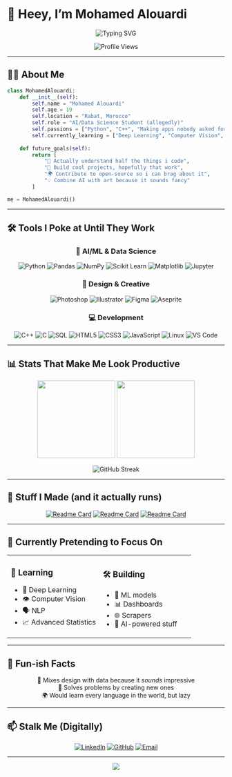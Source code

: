 # 👋 Heey, I’m Mohamed Alouardi

<div align="center">
  
  ![Typing SVG](https://readme-typing-svg.herokuapp.com?font=Fira+Code&size=22&duration=3000&pause=1000&color=00D9FF&center=true&vCenter=true&width=600&lines=Writes+Code;Breaks+Code;Pretends+to+Know+What+He's+Doing)
  
  <img src="https://komarev.com/ghpvc/?username=TheCodeNoodle&color=00d9ff&style=flat-square&label=Profile+Views" alt="Profile Views" />
  
</div>

---

## 🧑‍💻 About Me

```python
class MohamedAlouardi:
    def __init__(self):
        self.name = "Mohamed Alouardi"
        self.age = 19
        self.location = "Rabat, Morocco"
        self.role = "AI/Data Science Student (allegedly)"
        self.passions = ["Python", "C++", "Making apps nobody asked for"]
        self.currently_learning = ["Deep Learning", "Computer Vision", "NLP (because why not)"]
        
    def future_goals(self):
        return [
            "🎯 Actually understand half the things i code",
            "🚀 Build cool projects, hopefully that work",
            "🌍 Contribute to open-source so i can brag about it",
            "💡 Combine AI with art because it sounds fancy"
        ]

me = MohamedAlouardi()
```

---

## 🛠️ Tools I Poke at Until They Work

<div align="center">

### 🤖 AI/ML & Data Science
![Python](https://img.shields.io/badge/Python-3776AB?style=for-the-badge&logo=python&logoColor=white)
![Pandas](https://img.shields.io/badge/Pandas-150458?style=for-the-badge&logo=pandas&logoColor=white)
![NumPy](https://img.shields.io/badge/NumPy-013243?style=for-the-badge&logo=numpy&logoColor=white)
![Scikit Learn](https://img.shields.io/badge/Scikit_Learn-F7931E?style=for-the-badge&logo=scikit-learn&logoColor=white)
![Matplotlib](https://img.shields.io/badge/Matplotlib-11557c?style=for-the-badge&logo=python&logoColor=white)
![Jupyter](https://img.shields.io/badge/Jupyter-F37626?style=for-the-badge&logo=jupyter&logoColor=white)

### 🎨 Design & Creative
![Photoshop](https://img.shields.io/badge/Photoshop-31A8FF?style=for-the-badge&logo=adobe-photoshop&logoColor=white)
![Illustrator](https://img.shields.io/badge/Illustrator-FF9A00?style=for-the-badge&logo=adobe-illustrator&logoColor=white)
![Figma](https://img.shields.io/badge/Figma-F24E1E?style=for-the-badge&logo=figma&logoColor=white)
![Aseprite](https://img.shields.io/badge/Aseprite-7D929E?style=for-the-badge&logoColor=white)

### 💻 Development
![C++](https://img.shields.io/badge/C++-00599C?style=for-the-badge&logo=c%2B%2B&logoColor=white)
![C](https://img.shields.io/badge/C-A8B9CC?style=for-the-badge&logo=c&logoColor=black)
![SQL](https://img.shields.io/badge/SQL-4479A1?style=for-the-badge&logo=mysql&logoColor=white)
![HTML5](https://img.shields.io/badge/HTML5-E34F26?style=for-the-badge&logo=html5&logoColor=white)
![CSS3](https://img.shields.io/badge/CSS3-1572B6?style=for-the-badge&logo=css3&logoColor=white)
![JavaScript](https://img.shields.io/badge/JavaScript-F7DF1E?style=for-the-badge&logo=javascript&logoColor=black)
![Linux](https://img.shields.io/badge/Linux-FCC624?style=for-the-badge&logo=linux&logoColor=black)
![VS Code](https://img.shields.io/badge/VS_Code-007ACC?style=for-the-badge&logo=visual-studio-code&logoColor=white)

</div>

---

## 📊 Stats That Make Me Look Productive

<div align="center">
  
  <img height="180em" src="https://github-readme-stats.vercel.app/api?username=TheCodeNoodle&show_icons=true&theme=tokyonight&include_all_commits=true&count_private=true"/>
  <img height="180em" src="https://github-readme-stats.vercel.app/api/top-langs/?username=TheCodeNoodle&layout=compact&langs_count=8&theme=tokyonight"/>
  
</div>

<div align="center">
  
  ![GitHub Streak](https://github-readme-streak-stats.herokuapp.com/?user=TheCodeNoodle&theme=tokyonight&hide_border=true)
  
</div>

---

## 🚀 Stuff I Made (and it actually runs)

<div align="center">

[![Readme Card](https://github-readme-stats.vercel.app/api/pin/?username=TheCodeNoodle&repo=linear-income-prediction&theme=tokyonight)](https://github.com/TheCodeNoodle/linear-income-prediction)
[![Readme Card](https://github-readme-stats.vercel.app/api/pin/?username=TheCodeNoodle&repo=mubawab-real-estate-scraper&theme=tokyonight)](https://github.com/TheCodeNoodle/mubawab-real-estate-scraper)
[![Readme Card](https://github-readme-stats.vercel.app/api/pin/?username=TheCodeNoodle&repo=file-organizer&theme=tokyonight)](https://github.com/TheCodeNoodle/file-organizer)

</div>

---

## 🎯 Currently Pretending to Focus On

<table>
<tr>
<td width="50%">

### 🔬 Learning
- 🧠 Deep Learning
- 👁️ Computer Vision  
- 🗣️ NLP
- 📈 Advanced Statistics

</td>
<td width="50%">

### 🛠️ Building
- 🤖 ML models
- 📊 Dashboards  
- 🌐 Scrapers
- 📱 AI-powered stuff

</td>
</tr>
</table>

---

## 🌟 Fun-ish Facts

<div align="center">

🎨 Mixes design with data because it *sounds* impressive  
🧩 Solves problems by creating new ones  
🌍 Would learn every language in the world, but lazy  

</div>

---

## 📫 Stalk Me (Digitally)

<div align="center">

[![LinkedIn](https://img.shields.io/badge/LinkedIn-0077B5?style=for-the-badge&logo=linkedin&logoColor=white)](https://www.linkedin.com/in/mohamed-alouardi-187162255/)
[![GitHub](https://img.shields.io/badge/GitHub-100000?style=for-the-badge&logo=github&logoColor=white)](https://github.com/TheCodeNoodle)
[![Email](https://img.shields.io/badge/Email-D14836?style=for-the-badge&logo=gmail&logoColor=white)](mailto:epiclayz.contact@gmail.com)

---

<img src="https://capsule-render.vercel.app/api?type=waving&color=gradient&customColorList=6,11,20&height=150&section=footer&text=Thanks+For+Scrolling&fontSize=50&fontColor=fff&animation=twinkling&fontAlignY=75"/>

</div>
